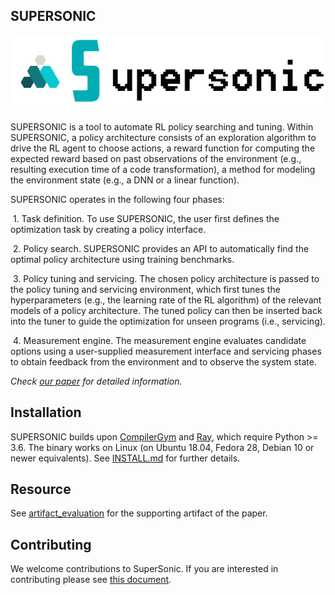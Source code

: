 ## SUPERSONIC
![SUPERSONIC](https://github.com/HuantWang/SUPERSONIC/blob/master/docs/source/_static/img/logo.png)

SUPERSONIC is a tool to automate RL policy searching and tuning. Within SUPERSONIC, a policy architecture consists of an exploration algorithm to drive the RL agent to choose actions, a reward function for computing the expected reward based on past observations of the environment (e.g., resulting execution time of a code transformation), a method for modeling the environment state (e.g., a DNN or a linear function).

SUPERSONIC operates in the following four phases:

​	1. Task definition. To use SUPERSONIC, the user first defines the optimization task by creating a policy interface. 

​	2. Policy search. SUPERSONIC provides an API to automatically find the optimal policy architecture using training benchmarks. 

​	3. Policy tuning and servicing. The chosen policy architecture is passed to the policy tuning and servicing environment, which first tunes the hyperparameters (e.g., the learning rate of the RL algorithm) of the relevant models of a policy architecture. The tuned policy can then be inserted back into the tuner to guide the optimization for unseen programs (i.e., servicing).

​	4. Measurement engine. The measurement engine evaluates candidate options using a user-supplied measurement interface and servicing phases to obtain feedback from the environment and to observe the system state. 

*Check [our paper]() for detailed information.*

## Installation

SUPERSONIC builds upon [CompilerGym](https://github.com/facebookresearch/CompilerGym) and [Ray](https://docs.ray.io/en/latest/rllib.html), which require Python >= 3.6. The binary works on Linux (on Ubuntu 18.04, Fedora 28, Debian 10 or newer equivalents).
See [INSTALL.md](INSTALL.md) for further details.

## Resource

See [artifact_evaluation](https://github.com/NWU-NISL-Optimization/SuperSonic/tree/AE/artifact_evaluation) for the supporting artifact of the paper.


## Contributing

We welcome contributions to SuperSonic. If you are interested in contributing please see
[this document](https://github.com/HuantWang/SUPERSONIC/blob/master/CONTRIBUTING.md).

